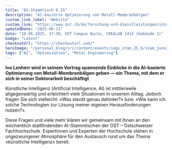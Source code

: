 ```yaml
---
title: "AI-Stammtisch 6.25"
description: "AI-basierte Optimierung von Metall-Membranbälgen"
custom_link_label: "Website"
custom_link: "https://www.ost.ch/de/forschung-und-dienstleistungen/interdisziplinaere-themen/ai-stammtisch"
updatedDate: "2025-06-11"
date: "10.06.2025, 17:30, OST Campus Buchs, CREALAB 1414 (Gebäude 1)"
badge: "Latest"
checkoutUrl: "https://checkouturl.com/"
heroImage: "/personal_blog/src/content/events/imgs_stam_25_6/stam_june25.webp"
tags: ["AI", "Optimization", "Metal Engineering"]
---
```


<b>Ivo Lenherr wird in seinem Vortrag spannende Einblicke in die AI-basierte Optimierung von Metall-Membranbälgen geben — ein Thema, mit dem er sich in seiner Doktorarbeit beschäftigt</b></br>

Künstliche Intelligenz (Artificial Intelligence, AI) ist mittlerweile allgegenwärtig und erleichtert viele Situationen in unserem Alltag. Jedoch fragen Sie sich vielleicht: «Was steckt genau dahinter?» bzw. «Wie kann ich solche Technologien zur Lösung meiner eigenen Herausforderungen nutzen?».

Diese Fragen und viele mehr klären wir gemeinsam mit Ihnen an den wöchentlich stattfindenden AI-Stammtischen der OST – Ostschweizer Fachhochschule. Expertinnen und Experten der Hochschule stehen in ungezwungener Atmosphäre für den Austausch rund um das Thema «künstliche Intelligenz» bereit.